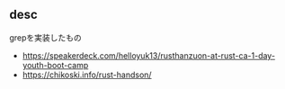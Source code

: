 ## desc
grepを実装したもの

- https://speakerdeck.com/helloyuk13/rusthanzuon-at-rust-ca-1-day-youth-boot-camp
- https://chikoski.info/rust-handson/

